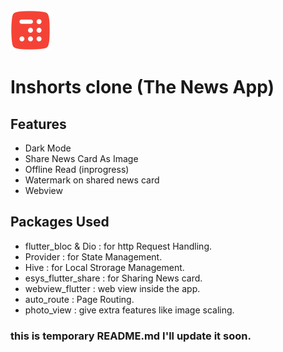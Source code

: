 <img src=assets/icons/logo.png height=64, width=64/>

# Inshorts clone (The News App)

## Features

- Dark Mode
- Share News Card As Image
- Offline Read (inprogress)
- Watermark on shared news card
- Webview

## Packages Used

- flutter_bloc & Dio : for http Request Handling.
- Provider : for State Management.
- Hive : for Local Strorage Management.
- esys_flutter_share : for Sharing News card.
- webview_flutter : web view inside the app.
- auto_route : Page Routing.
- photo_view : give extra features like image scaling.

### this is temporary README.md I'll update it soon.
